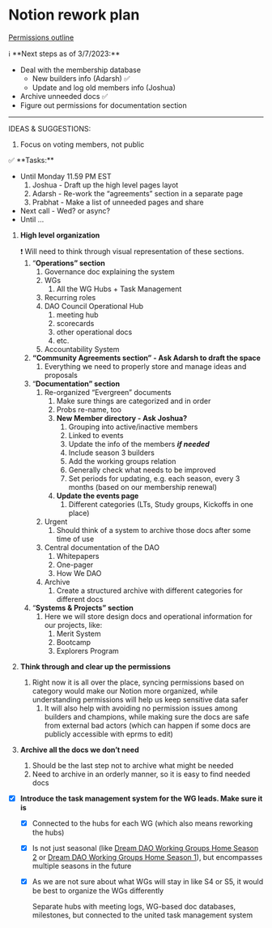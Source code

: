 # Notion rework plan

[Permissions outline](Notion%20rework%20plan%20636ef26c085a4ca8a175ffddaf501e19/Permissions%20outline%2069c7e2aa24304b47b028776194371a03.md)

<aside>
ℹ️ **Next steps as of 3/7/2023:**

- Deal with the membership database
    - New builders info (Adarsh) ✅
    - Update and log old members info (Joshua)
- Archive unneeded docs ✅
- Figure out permissions for documentation section
</aside>

---

IDEAS & SUGGESTIONS:

1. Focus on voting members, not public

<aside>
✅ **Tasks:**

- Until Monday 11.59 PM EST
    1. Joshua - Draft up the high level pages layot
    2. Adarsh - Re-work the “agreements” section in a separate page
    3. Prabhat - Make a list of unneeded pages and share
- Next call - Wed? or async?
- Until …
</aside>

1. **High level organization**
    
    <aside>
    ❗ Will need to think through visual representation of these sections.
    
    </aside>
    
    1. “**Operations” section**
        1. Governance doc explaining the system 
        2. WGs 
            1. All the WG Hubs + Task Management
        3. Recurring roles
        4. DAO Council Operational Hub
            1. meeting hub
            2. scorecards
            3. other operational docs
            4. etc.
        5. Accountability System
    2. **“Community Agreements section” - Ask Adarsh to draft the space**
        1. Everything we need to properly store and manage ideas and proposals
    3. “**Documentation” section**
        1. Re-organized “Evergreen” documents
            1. Make sure things are categorized and in order
            2. Probs re-name, too
            3. **New Member directory - Ask Joshua?** 
                1. Grouping into active/inactive members
                2. Linked to events
                3. Update the info of the members ***************************if needed***************************
                4. Include season 3 builders 
                5. Add the working groups relation
                6. Generally check what needs to be improved
                7. Set periods for updating, e.g. each season, every 3 months (based on our membership renewal)
            4. **Update the events page** 
                1. Different categories (LTs, Study groups, Kickoffs in one place)
        2. Urgent
            1. Should think of a system to archive those docs after some time of use
        3. Central documentation of the DAO
            1. Whitepapers
            2. One-pager
            3. How We DAO
        4. Archive
            1. Create a structured archive with different categories for different docs
    4. “**Systems & Projects” section**
        1. Here we will store design docs and operational information for our projects, like:
            1. Merit System
            2. Bootcamp
            3.  Explorers Program
2. **Think through and clear up the permissions**
    1. Right now it is all over the place, syncing permissions based on category would make our Notion more organized, while understanding permissions will help us keep sensitive data safer
        1. It will also help with avoiding no permission issues among builders and champions, while making sure the docs are safe from external bad actors (which can happen if some docs are publicly accessible with eprms to edit)
3. **Archive all the docs we don’t need**
    1. Should be the last step not to archive what might be needed
    2. Need to archive in an orderly manner, so it is easy to find needed docs

- [x]  **Introduce the task management system for the WG leads. Make sure it is**
    - [x]  Connected to the hubs for each WG (which also means reworking the hubs)
    - [x]  Is not just seasonal (like [Dream DAO Working Groups Home Season 2](../Document%20Archive%20816b78f2e0c6400e8ce641cdd07e5402/Dream%20DAO%20Working%20Groups%20Home%20Season%202%20330ee854a7e3420b8dd7af805ab68b21.md) or [Dream DAO Working Groups Home Season 1](../Document%20Archive%20816b78f2e0c6400e8ce641cdd07e5402/Dream%20DAO%20Working%20Groups%20Home%20Season%201%204d1702104a2f4180a27e92b0510bd283.md)), but encompasses multiple seasons in the future
    - [x]  As we are not sure about what WGs will stay in like S4 or S5, it would be best to organize the WGs differently
        
        Separate hubs with meeting logs, WG-based doc databases, milestones, but connected to the united task management system